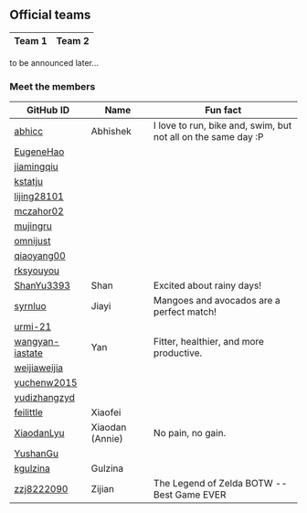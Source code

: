 ## Official teams

| Team 1 | Team 2 |
| ------ | ------ |

to be announced later...

### Meet the members

| GitHub ID | Name | Fun fact |
|---|---|---|
| [abhicc](https://github.com/abhicc) | Abhishek | I love to run, bike and, swim, but not all on the same day :P |
| [EugeneHao](https://github.com/EugeneHao) | | |
| [jiamingqiu](https://github.com/jiamingqiu) | | |
| [kstatju](https://github.com/kstatju) | | |
| [lijing28101](https://github.com/lijing28101) | |	|
| [mczahor02](https://github.com/mczahor02) | | |
| [mujingru](https://github.com/mujingru) | | |
| [omnijust](https://github.com/omnijust) | | |
| [qiaoyang00](https://github.com/qiaoyang00) | |  |
| [rksyouyou](https://github.com/rksyouyou) | | |
| [ShanYu3393](https://github.com/ShanYu3393) |Shan| Excited about rainy days!|
| [syrnluo](https://github.com/syrnluo) |Jiayi|Mangoes and avocados are a perfect match! |
| [urmi-21](https://github.com/urmi-21) | | |
| [wangyan-iastate](https://github.com/wangyan-iastate) | Yan | Fitter, healthier, and more productive. |
| [weijiaweijia](https://github.com/weijiaweijia) | | |
| [yuchenw2015](https://github.com/yuchenw2015) | | |
| [yudizhangzyd](https://github.com/yudizhangzyd) | | |
| [feilittle](https://github.com/feilittle) | Xiaofei |  |
| [XiaodanLyu](https://github.com/XiaodanLyu) | Xiaodan (Annie) | No pain, no gain.|
| [YushanGu](https://github.com/YushanGu) | | |
| [kgulzina](https://github.com/kgulzina) | Gulzina | |
| [zzj8222090](https://github.com/zzj8222090) | Zijian | The Legend of Zelda BOTW --Best Game EVER |
